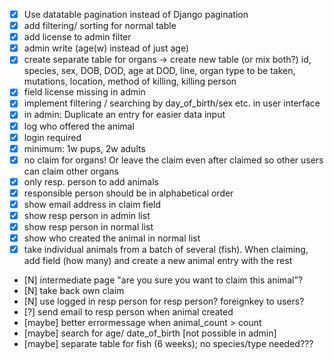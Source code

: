 - [X] Use datatable pagination instead of Django pagination
- [X] add filtering/ sorting for normal table
- [X] add license to admin filter
- [X] admin write (age(w) instead of just age)
- [X] create separate table for organs -> create new table (or mix both?) id, species, sex, DOB, DOD, age at DOD, line, organ type to be taken, mutations, location, method of killing, killing person
- [X] field license missing in admin
- [X] implement filtering / searching by day_of_birth/sex etc. in user interface
- [X] in admin: Duplicate an entry for easier data input
- [X] log who offered the animal
- [X] login required
- [X] minimum: 1w pups, 2w adults
- [X] no claim for organs! Or leave the claim even after claimed so other users can claim other organs
- [X] only resp. person to add animals
- [X] responsible person should be in alphabetical order
- [X] show email address in claim field
- [X] show resp person in admin list
- [X] show resp person in normal list
- [X] show who created the animal in normal list
- [X] take individual animals from a batch of several (fish). When claiming, add field (how many) and create a new animal entry with the rest
- [N] intermediate page "are you sure you want to claim this animal"?
- [N] take back own claim
- [N] use logged in resp person for resp person? foreignkey to users?
- [?] send email to resp person when animal created
- [maybe] better errormessage when animal_count > count
- [maybe] search for age/ date_of_birth [not possible in admin]
- [maybe] separate table for fish (6 weeks); no species/type needed???
